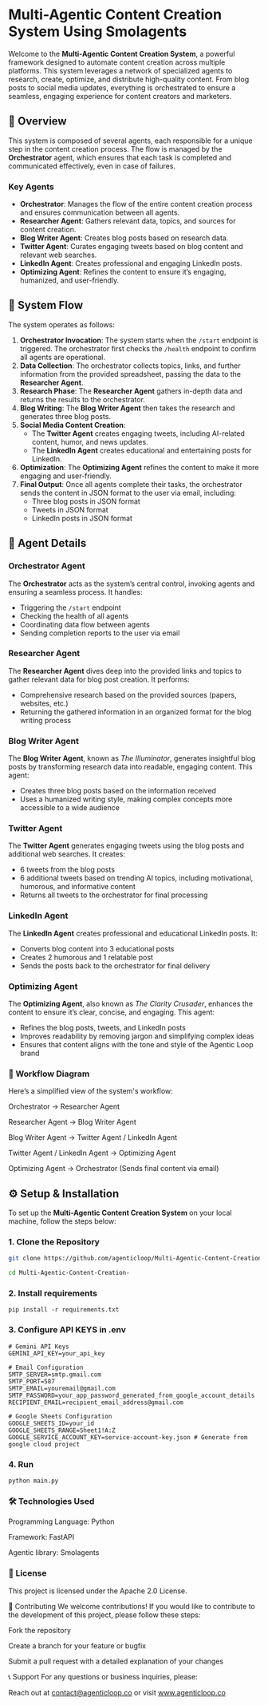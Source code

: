 # Multi-Agentic Content Creation System Using Smolagents

Welcome to the **Multi-Agentic Content Creation System**, a powerful framework designed to automate content creation across multiple platforms. This system leverages a network of specialized agents to research, create, optimize, and distribute high-quality content. From blog posts to social media updates, everything is orchestrated to ensure a seamless, engaging experience for content creators and marketers.

## 🚀 Overview

This system is composed of several agents, each responsible for a unique step in the content creation process. The flow is managed by the **Orchestrator** agent, which ensures that each task is completed and communicated effectively, even in case of failures.

### Key Agents

- **Orchestrator**: Manages the flow of the entire content creation process and ensures communication between all agents.
- **Researcher Agent**: Gathers relevant data, topics, and sources for content creation.
- **Blog Writer Agent**: Creates blog posts based on research data.
- **Twitter Agent**: Curates engaging tweets based on blog content and relevant web searches.
- **LinkedIn Agent**: Creates professional and engaging LinkedIn posts.
- **Optimizing Agent**: Refines the content to ensure it’s engaging, humanized, and user-friendly.

## 🔄 System Flow

The system operates as follows:

1. **Orchestrator Invocation**: The system starts when the `/start` endpoint is triggered. The orchestrator first checks the `/health` endpoint to confirm all agents are operational.
2. **Data Collection**: The orchestrator collects topics, links, and further information from the provided spreadsheet, passing the data to the **Researcher Agent**.
3. **Research Phase**: The **Researcher Agent** gathers in-depth data and returns the results to the orchestrator.
4. **Blog Writing**: The **Blog Writer Agent** then takes the research and generates three blog posts.
5. **Social Media Content Creation**:
   - The **Twitter Agent** creates engaging tweets, including AI-related content, humor, and news updates.
   - The **LinkedIn Agent** creates educational and entertaining posts for LinkedIn.
6. **Optimization**: The **Optimizing Agent** refines the content to make it more engaging and user-friendly.
7. **Final Output**: Once all agents complete their tasks, the orchestrator sends the content in JSON format to the user via email, including:
   - Three blog posts in JSON format
   - Tweets in JSON format
   - LinkedIn posts in JSON format

## 🧩 Agent Details

### Orchestrator Agent

The **Orchestrator** acts as the system’s central control, invoking agents and ensuring a seamless process. It handles:
- Triggering the `/start` endpoint
- Checking the health of all agents
- Coordinating data flow between agents
- Sending completion reports to the user via email

### Researcher Agent

The **Researcher Agent** dives deep into the provided links and topics to gather relevant data for blog post creation. It performs:
- Comprehensive research based on the provided sources (papers, websites, etc.)
- Returning the gathered information in an organized format for the blog writing process

### Blog Writer Agent

The **Blog Writer Agent**, known as *The Illuminator*, generates insightful blog posts by transforming research data into readable, engaging content. This agent:
- Creates three blog posts based on the information received
- Uses a humanized writing style, making complex concepts more accessible to a wide audience

### Twitter Agent

The **Twitter Agent** generates engaging tweets using the blog posts and additional web searches. It creates:
- 6 tweets from the blog posts
- 6 additional tweets based on trending AI topics, including motivational, humorous, and informative content
- Returns all tweets to the orchestrator for final processing

### LinkedIn Agent

The **LinkedIn Agent** creates professional and educational LinkedIn posts. It:
- Converts blog content into 3 educational posts
- Creates 2 humorous and 1 relatable post
- Sends the posts back to the orchestrator for final delivery

### Optimizing Agent

The **Optimizing Agent**, also known as *The Clarity Crusader*, enhances the content to ensure it’s clear, concise, and engaging. This agent:
- Refines the blog posts, tweets, and LinkedIn posts
- Improves readability by removing jargon and simplifying complex ideas
- Ensures that content aligns with the tone and style of the Agentic Loop brand

### 🔄 Workflow Diagram

Here’s a simplified view of the system's workflow:

Orchestrator -> Researcher Agent

Researcher Agent -> Blog Writer Agent

Blog Writer Agent -> Twitter Agent / LinkedIn Agent

Twitter Agent / LinkedIn Agent -> Optimizing Agent

Optimizing Agent -> Orchestrator (Sends final content via email)

## ⚙️ Setup & Installation

To set up the **Multi-Agentic Content Creation System** on your local machine, follow the steps below:

### 1. Clone the Repository

```bash
git clone https://github.com/agenticloop/Multi-Agentic-Content-Creation-.git

cd Multi-Agentic-Content-Creation-
```
### 2. Install requirements
```
pip install -r requirements.txt
```

### 3. Configure API KEYS in .env 

```
# Gemini API Keys
GEMINI_API_KEY=your_api_key

# Email Configuration
SMTP_SERVER=smtp.gmail.com
SMTP_PORT=587
SMTP_EMAIL=youremail@gmail.com
SMTP_PASSWORD=your_app_password_generated_from_google_account_details
RECIPIENT_EMAIL=recipient_email_address@gmail.com 

# Google Sheets Configuration
GOOGLE_SHEETS_ID=your_id
GOOGLE_SHEETS_RANGE=Sheet1!A:Z
GOOGLE_SERVICE_ACCOUNT_KEY=service-account-key.json # Generate from google cloud project

```

### 4. Run 
```
python main.py
```



### 🛠️ Technologies Used

Programming Language: Python

Framework: FastAPI 

Agentic library: Smolagents


### 📜 License
This project is licensed under the Apache 2.0 License.


📢 Contributing
We welcome contributions! If you would like to contribute to the development of this project, please follow these steps:

Fork the repository

Create a branch for your feature or bugfix

Submit a pull request with a detailed explanation of your changes


📞 Support
For any questions or business inquiries, please:

Reach out at contact@agenticloop.co or visit www.agenticloop.co
